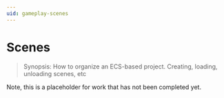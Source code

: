 ```yaml
---
uid: gameplay-scenes
---
```

# Scenes

> Synopsis: How to organize an ECS-based project. Creating, loading, unloading scenes, etc

Note, this is a placeholder for work that has not been completed yet.